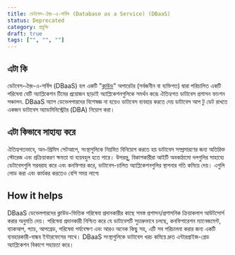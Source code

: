 ```yaml
---
title: ডেটবেস-ঐজ়-এ-সর্বিস (Database as a Service) (DBaaS)
status: Deprecated
category: প্রযুক্তি
draft: true
tags: ["", "", ""]
---
```


## এটা কি

ডেটবেস-ঐজ়-এ-সর্বিস (DBaaS) হল একটি "[ক্লাউড](/cloud_computing/)" অপারেটর (সর্বজনীন বা ব্যক্তিগত) দ্বারা পরিচালিত একটি পরিষেবা
যেটি অ্যাপ্লিকেশন টিমের প্রয়োজন ছাড়াই অ্যাপ্লিকেশনগুলিকে সমর্থন করে৷
ঐতিহ্যগত ডাটাবেস প্রশাসন ফাংশন সঞ্চালন.
DBaaS অ্যাপ ডেভেলপারদের বিশেষজ্ঞ না হয়েও ডাটাবেস ব্যবহার করতে দেয়
ডাটাবেস আপ টু ডেট রাখতে একজন ডাটাবেস অ্যাডমিনিস্ট্রেটর (DBA) নিয়োগ করা।

## এটা কিভাবে সাহায্য করে 

ঐতিহ্যগতভাবে, অন-প্রিমিস সেটআপে, সংস্থাগুলিকে নিয়মিত বিনিয়োগ করতে হয়
ডাটাবেস সম্প্রসারণের জন্য অতিরিক্ত স্টোরেজ এবং প্রক্রিয়াকরণ ক্ষমতা যা ব্যয়বহুল হতে পারে।
উপরন্তু, বিকাশকারীরা আইটি অবকাঠামো দলগুলির সাহায্যে ডেটাবেসগুলি সরবরাহ করে এবং কনফিগার করে,
ডাটাবেস-চালিত অ্যাপ্লিকেশনগুলির স্থাপনার গতি কমিয়ে দেয়।
এগুলি লোড করা এবং কার্যকর করতেও বেশি সময় লাগে৷

## How it helps

DBaaS ডেভেলপারদের ক্লাউড-ভিত্তিক পরিষেবা প্রদানকারীর কাছে সমস্ত প্রশাসন/প্রশাসনিক ক্রিয়াকলাপ আউটসোর্স করার অনুমতি দেয়।
পরিষেবা প্রদানকারী নিশ্চিত করে যে ডাটাবেসটি সুচারুভাবে চলছে,
কনফিগারেশন ম্যানেজমেন্ট, ব্যাকআপ, প্যাচ, আপগ্রেড, পরিষেবা পর্যবেক্ষণ এবং আরও অনেক কিছু সহ,
এটি সব পরিচালনা করার জন্য একটি ব্যবহারকারী-বান্ধব ইন্টারফেসের সাথে।
DBaaS সংস্থাগুলিকে ডাটাবেস খরচ কমিয়ে দ্রুত এন্টারপ্রাইজ-গ্রেড অ্যাপ্লিকেশন বিকাশে সহায়তা করে।
